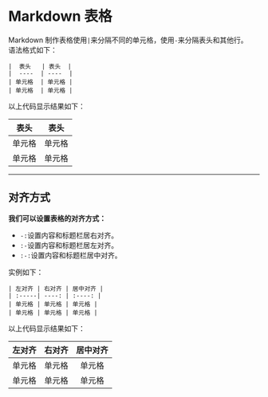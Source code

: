 # Markdown 表格

Markdown 制作表格使用`|`来分隔不同的单元格，使用`-`来分隔表头和其他行。  
语法格式如下：  
```
|  表头   | 表头  |
|  ----  | ----  |
| 单元格  | 单元格 |
| 单元格  | 单元格 |
```

以上代码显示结果如下：  

|  表头   | 表头  |
|  ----  | ----  |
| 单元格  | 单元格 |
| 单元格  | 单元格 |

---
## 对齐方式

**我们可以设置表格的对齐方式：**  
- `-:`设置内容和标题栏居右对齐。
- `:-`设置内容和标题栏居左对齐。
- `:-:`设置内容和标题栏居中对齐。

实例如下：  
```
| 左对齐 | 右对齐 | 居中对齐 |
| :-----| ----: | :----: |
| 单元格 | 单元格 | 单元格 |
| 单元格 | 单元格 | 单元格 |
```

以上代码显示结果如下：  

| 左对齐 | 右对齐 | 居中对齐 |
| :-----| ----: | :----: |
| 单元格 | 单元格 | 单元格 |
| 单元格 | 单元格 | 单元格 |